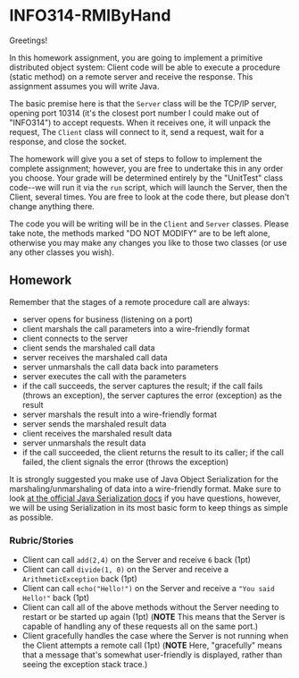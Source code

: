# INFO314-RMIByHand
Greetings!

In this homework assignment, you are going to implement a primitive distributed object system: Client code will be able to execute a procedure (static method) on a remote server and receive the response. This assignment assumes you will write Java.

The basic premise here is that the `Server` class will be the TCP/IP server, opening port 10314 (it's the closest port number I could make out of "INFO314") to accept requests. When it receives one, it will unpack the request,  The `Client` class will connect to it, send a request, wait for a response, and close the socket.

The homework will give you a set of steps to follow to implement the complete assignment; however, you are free to undertake this in any order you choose. Your grade will be determined entirely by the "UnitTest" class code--we will run it via the `run` script, which will launch the Server, then the Client, several times. You are free to look at the code there, but please don't change anything there.

The code you will be writing will be in the `Client` and `Server` classes. Please take note, the methods marked "DO NOT MODIFY" are to be left alone, otherwise you may make any changes you like to those two classes (or use any other classes you wish).

## Homework
Remember that the stages of a remote procedure call are always:

* server opens for business (listening on a port)
* client marshals the call parameters into a wire-friendly format
* client connects to the server
* client sends the marshaled call data
* server receives the marshaled call data
* server unmarshals the call data back into parameters
* server executes the call with the parameters
* if the call succeeds, the server captures the result; if the call fails (throws an exception), the server captures the error (exception) as the result
* server marshals the result into a wire-friendly format
* server sends the marshaled result data
* client receives the marshaled result data
* server unmarshals the result data
* if the call succeeded, the client returns the result to its caller; if the call failed, the client signals the error (throws the exception)

It is strongly suggested you make use of Java Object Serialization for the marshaling/unmarshaling of data into a wire-friendly format. Make sure to look [at the official Java Serialization docs](https://docs.oracle.com/en/java/javase/20/docs/specs/serialization/index.html) if you have questions, however, we will be using Serialization in its most basic form to keep things as simple as possible.

### Rubric/Stories

* Client can call `add(2,4)` on the Server and receive `6` back (1pt)
* Client can call `divide(1, 0)` on the Server and receive a `ArithmeticException` back (1pt)
* Client can call `echo("Hello!")` on the Server and receive a `"You said Hello!"` back (1pt)
* Client can call all of the above methods without the Server needing to restart or be started up again (1pt) (**NOTE** This means that the Server is capable of handling any of these requests all on the same port.)
* Client gracefully handles the case where the Server is not running when the Client attempts a remote call (1pt) (**NOTE** Here, "gracefully" means that a message that's somewhat user-friendly is displayed, rather than seeing the exception stack trace.)
